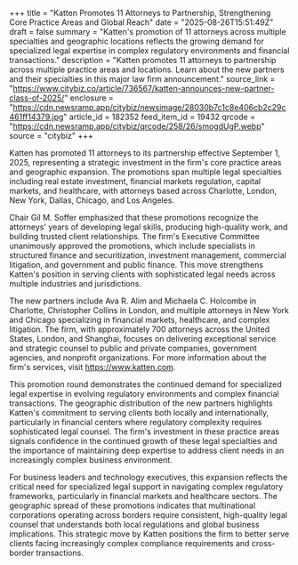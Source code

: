 +++
title = "Katten Promotes 11 Attorneys to Partnership, Strengthening Core Practice Areas and Global Reach"
date = "2025-08-26T15:51:49Z"
draft = false
summary = "Katten's promotion of 11 attorneys across multiple specialties and geographic locations reflects the growing demand for specialized legal expertise in complex regulatory environments and financial transactions."
description = "Katten promotes 11 attorneys to partnership across multiple practice areas and locations. Learn about the new partners and their specialties in this major law firm announcement."
source_link = "https://www.citybiz.co/article/736567/katten-announces-new-partner-class-of-2025/"
enclosure = "https://cdn.newsramp.app/citybiz/newsimage/28030b7c1c8e406cb2c29c461ff14379.jpg"
article_id = 182352
feed_item_id = 19432
qrcode = "https://cdn.newsramp.app/citybiz/qrcode/258/26/smogdUgP.webp"
source = "citybiz"
+++

<p>Katten has promoted 11 attorneys to its partnership effective September 1, 2025, representing a strategic investment in the firm's core practice areas and geographic expansion. The promotions span multiple legal specialties including real estate investment, financial markets regulation, capital markets, and healthcare, with attorneys based across Charlotte, London, New York, Dallas, Chicago, and Los Angeles.</p><p>Chair Gil M. Soffer emphasized that these promotions recognize the attorneys' years of developing legal skills, producing high-quality work, and building trusted client relationships. The firm's Executive Committee unanimously approved the promotions, which include specialists in structured finance and securitization, investment management, commercial litigation, and government and public finance. This move strengthens Katten's position in serving clients with sophisticated legal needs across multiple industries and jurisdictions.</p><p>The new partners include Ava R. Alim and Michaela C. Holcombe in Charlotte, Christopher Collins in London, and multiple attorneys in New York and Chicago specializing in financial markets, healthcare, and complex litigation. The firm, with approximately 700 attorneys across the United States, London, and Shanghai, focuses on delivering exceptional service and strategic counsel to public and private companies, government agencies, and nonprofit organizations. For more information about the firm's services, visit <a href="https://www.katten.com" rel="nofollow" target="_blank">https://www.katten.com</a>.</p><p>This promotion round demonstrates the continued demand for specialized legal expertise in evolving regulatory environments and complex financial transactions. The geographic distribution of the new partners highlights Katten's commitment to serving clients both locally and internationally, particularly in financial centers where regulatory complexity requires sophisticated legal counsel. The firm's investment in these practice areas signals confidence in the continued growth of these legal specialties and the importance of maintaining deep expertise to address client needs in an increasingly complex business environment.</p><p>For business leaders and technology executives, this expansion reflects the critical need for specialized legal support in navigating complex regulatory frameworks, particularly in financial markets and healthcare sectors. The geographic spread of these promotions indicates that multinational corporations operating across borders require consistent, high-quality legal counsel that understands both local regulations and global business implications. This strategic move by Katten positions the firm to better serve clients facing increasingly complex compliance requirements and cross-border transactions.</p>